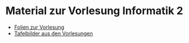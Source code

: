Material zur Vorlesung Informatik 2
===================================

* [Folien zur Vorlesung](folien)
* [Tafelbilder aus den Vorlesungen](tafelbilder)
